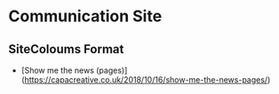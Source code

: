 # Communication Site

## SiteColoums Format
- [Show me the news (pages)]
(https://capacreative.co.uk/2018/10/16/show-me-the-news-pages/)
